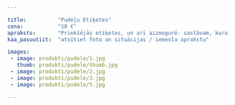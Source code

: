 ```yaml
---

title:          "Pudeļu Etiķetes"
cena:           "18 €"
apraksts:       "Priekšējās etiķetes, un arī aizmugurē- sastāvam, kuru uzrakstīsim pēc sirds patikas. Piemēram, dzēriens satur 5kg mīlestības, 10g acu mirdzuma utt... Komplektā arī kartiņa iesieta lentītē uz kakliņa."
kaa_pasuutiit:  "atsūtiet foto un situācijas / iemesla aprakstu"

images:
 - image: produkti/pudele/1.jpg
   thumb: produkti/pudele/thumb.jpg
 - image: produkti/pudele/2.jpg
 - image: produkti/pudele/3.jpg
 - image: produkti/pudele/5.jpg

---
```

